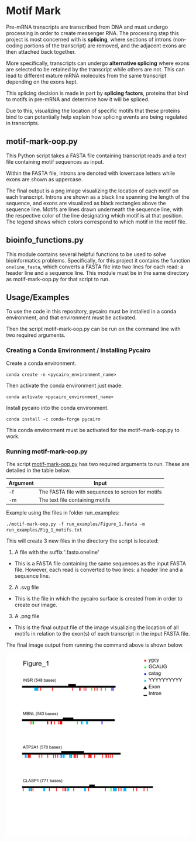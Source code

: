 
# Motif Mark

Pre-mRNA transcripts are transcribed from DNA and must undergo processing in order to create messenger RNA. The processing step this project is most concerned with is **splicing**, where sections of introns (non-coding portions of the transcript) are removed, and the adjacent exons are then attached back together. 

More specifically, transcripts can undergo **alternative splicing** where exons are selected to be retained by the transcript while others are not. This can lead to different mature mRNA molecules from the same transcript depending on the exons kept.

This splicing decision is made in part by **splicing factors**, proteins that bind to motifs in pre-mRNA and determine how it will be spliced.

Due to this, visualizing the location of specific motifs that these proteins bind to can potentially help explain how splicing events are being regulated in transcripts. 








## motif-mark-oop.py

This Python script takes a FASTA file containing transcript reads and a text file containing motif sequences as input. 

Within the FASTA file, introns are denoted with lowercase letters while exons are shown as uppercase. 

The final output is a png image visualizing the location of each motif on each transcript. Introns are shown as a black line spanning the length of the sequence, and exons are visualized as black rectangles above the sequence line. Motifs are lines drawn underneath the sequence line, with the respective color of the line designating which motif is at that position. The legend shows which colors correspond to which motif in the motif file. 
## bioinfo_functions.py

This module contains several helpful functions to be used to solve bioinformatics problems. Specifically, for this project it contains the function ```oneline_fasta```, which converts a FASTA file into two lines for each read: a header line and a sequence line. This module must be in the same directory as motif-mark-oop.py for that script to run. 
## Usage/Examples

To use the code in this repository, pycairo must be installed in a conda environment, and that environment must be activated. 

Then the script motif-mark-oop.py can be run on the command line with two required arguments.

### Creating a Conda Environment / Installing Pycairo

Create a conda environment.

```
conda create -n <pycairo_environment_name>
```

Then activate the conda environment just made:

```
conda activate <pycairo_environment_name>
```

Install pycairo into the conda environment.
```
conda install -c conda-forge pycairo
```

This conda environment must be activated for the motif-mark-oop.py to work. 

### Running motif-mark-oop.py

The script [motif-mark-oop.py](motif-mark-oop.py) has two required arguments to run. These are detailed in the table below.


| Argument | Input |
---------|--------
| -f | The FASTA file with sequences to screen for motifs |
| -m | The text file containing motifs |

Example using the files in folder run_examples: 

```
./motif-mark-oop.py -f run_examples/Figure_1.fasta -m run_examples/Fig_1_motifs.txt
```
This will create 3 new files in the directory the script is located:

1. A file with the suffix '.fasta.oneline'
* This is a FASTA file containing the same sequences as the input FASTA file. However, each read is converted to two lines: a header line and a sequence line. 

2. A .svg file
* This is the file in which the pycairo surface is created from in order to create our image.

3. A .png file
* This is the final output file of the image visualizing the location of all motifs in relation to the exon(s) of each transcript in the input FASTA file. 

The final image output from running the command above is shown below.

![image](run_examples/Figure_1.png)

